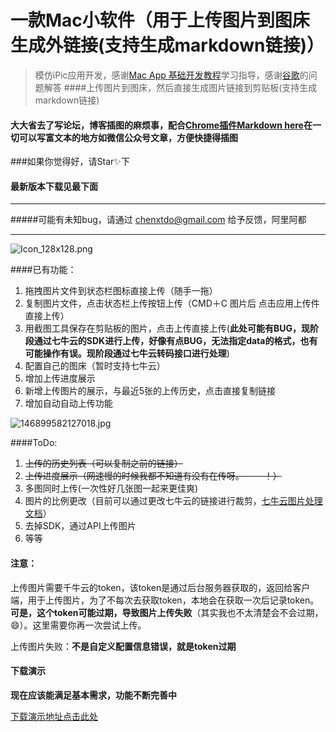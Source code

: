 # 一款Mac小软件（用于上传图片到图床生成外链接(支持生成markdown链接)）
> 模仿iPic应用开发，感谢[Mac App 基础开发教程](http://www.macdev.io/)学习指导，感谢[谷歌](https://www.google.com/)的问题解答 
####上传图片到图床，然后直接生成图片链接到剪贴板(支持生成markdown链接)
#### 大大省去了写论坛，博客插图的麻烦事，配合[Chrome插件Markdown here](http://markdown-here.com/)在一切可以写富文本的地方如微信公众号文章，方便快捷得插图



###如果你觉得好，请Star✨下

#### 最新版本下载见最下面

___



#####可能有未知bug，请通过 chenxtdo@gmail.com 给予反馈，阿里阿都
___

![Icon_128x128.png](http://7xqmjb.com1.z0.glb.clouddn.com/54979Icon_128x128.png)

####已有功能：
1. 拖拽图片文件到状态栏图标直接上传（随手一拖）
2. 复制图片文件，点击状态栏上传按钮上传（CMD＋C 图片后 点击应用上传件直接上传）
3. 用截图工具保存在剪贴板的图片，点击上传直接上传(**此处可能有BUG，现阶段通过七牛云的SDK进行上传，好像有点BUG，无法指定data的格式，也有可能操作有误。现阶段通过七牛云转码接口进行处理**)
4. 配置自己的图床（暂时支持七牛云）
5. 增加上传进度展示
6. 新增上传图片的展示，与最近5张的上传历史，点击直接复制链接
7. 增加自动自动上传功能

![146899582127018.jpg](http://7xqmjb.com1.z0.glb.clouddn.com/146899582127018.jpg?imageView2/0/format/jpg)



####ToDo:

1. ~~上传的历史列表（可以复制之前的链接）~~
2. ~~上传进度展示（网速慢的时候我都不知道有没有在传呀。－ －！）~~
3. 多图同时上传(一次性好几张图一起来更佳爽)
5. 图片的比例更改（目前可以通过更改七牛云的链接进行裁剪，[七牛云图片处理文档](http://developer.qiniu.com/code/v6/api/kodo-api/image/imageview2.html)） 
6. 去掉SDK，通过API上传图片
4. 等等


#### 注意：

上传图片需要千牛云的token，该token是通过后台服务器获取的，返回给客户端，用于上传图片，为了不每次去获取token，本地会在获取一次后记录token。**可是，这个token可能过期，导致图片上传失败**（其实我也不太清楚会不会过期，😄）。这里需要你再一次尝试上传。

上传图片失败：**不是自定义配置信息错误，就是token过期**



#### 下载演示

**现在应该能满足基本需求，功能不断完善中**

[下载演示地址点击此处](http://lzqup.com)

